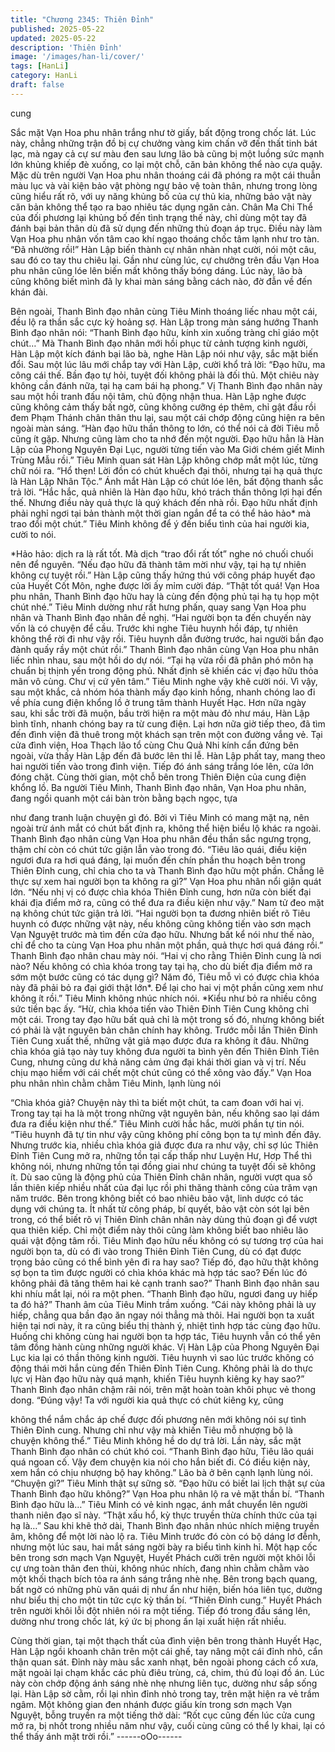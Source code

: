 ```yaml
---
title: "Chương 2345: Thiên Đỉnh"
published: 2025-05-22
updated: 2025-05-22
description: 'Thiên Đỉnh'
image: '/images/han-li/cover/'
tags: [HanLi]
category: HanLi
draft: false
---
```


cung

Sắc mặt Vạn Hoa phu nhân trắng như tờ giấy, bất động trong
chốc lát.
Lúc này, chẳng những trận đồ bị cự chưởng vàng kim chấn vỡ
đến thất tinh bát lạc, mà ngay cả cự sư màu đen sau lưng lão bà
cũng bị một luồng sức mạnh lớn khủng khiếp đè xuống, co lại một
chỗ, căn bản không thể nào cựa quậy.
Mặc dù trên người Vạn Hoa phu nhân thoáng cái đã phóng ra một
cái thuẫn màu lục và vài kiện bảo vật phòng ngự bảo vệ toàn
thân, nhưng trong lòng cũng hiểu rất rõ, với uy năng khủng bố
của cự thủ kia, những bảo vật này căn bản không thể tạo ra bao
nhiêu tác dụng ngăn cản.
Chân Ma Chi Thể của đối phương lại khủng bố đến tình trạng thế
này, chỉ dùng một tay đã đánh bại bản thân dù đã sử dụng đến
những thủ đoạn áp trục.
Điều này làm Vạn Hoa phu nhân vốn tâm cao khí ngạo thoáng
chốc tâm lạnh như tro tàn.
“Đã nhường rồi!”
Hàn Lập biến thành cự nhân nhàn nhạt cười, nói một câu, sau đó
co tay thu chiêu lại.
Gần như cùng lúc, cự chưởng trên đầu Vạn Hoa phu nhân cũng
lóe lên biến mất không thấy bóng dáng.
Lúc này, lão bà cũng không biết mình đã ly khai màn sáng bằng
cách nào, đờ đẫn về đến khán đài.

Bên ngoài, Thanh Bình đạo nhân cùng Tiêu Minh thoáng liếc nhau
một cái, đều lộ ra thần sắc cực kỳ hoảng sợ.
Hàn Lập trong màn sáng hướng Thanh Bình đạo nhân nói:
“Thanh Bình đạo hữu, kính xin xuống tràng chỉ giáo một chút…”
Mà Thanh Bình đạo nhân mới hồi phục từ cảnh tượng kinh người,
Hàn Lập một kích đánh bại lão bà, nghe Hàn Lập nói như vậy, sắc
mặt biến đổi. Sau một lúc lâu mới chắp tay với Hàn Lập, cười khổ
trả lời:
“Đạo hữu, ma công cái thế. Bần đạo tự hỏi, tuyệt đối không phải
là đối thủ. Một chiêu này không cần đánh nữa, tại hạ cam bái hạ
phong.”
Vị Thanh Bình đạo nhân này sau một hồi tranh đấu nội tâm, chủ
động nhận thua.
Hàn Lập nghe được cũng không cảm thấy bất ngờ, cũng không
cưỡng ép thêm, chỉ gật đầu rồi đem Phạm Thánh chân thân thu
lại, sau một cái chớp động cũng hiện ra bên ngoài màn sáng.
“Hàn đạo hữu thần thông to lớn, có thể nói cả đời Tiêu mỗ cũng ít
gặp. Nhưng cũng làm cho ta nhớ đến một người. Đạo hữu hẳn là
Hàn Lập của Phong Nguyên Đại Lục, người từng tiến vào Ma
Giới chém giết Minh Trùng Mẫu rồi.” Tiêu Minh quan sát Hàn Lập
không chớp mắt một lúc, từng chữ nói ra.
“Hổ thẹn! Lời đồn có chút khuếch đại thôi, nhưng tại hạ quả thực
là Hàn Lập Nhân Tộc.” Ánh mắt Hàn Lập có chút lóe lên, bất động
thanh sắc trả lời.
“Hắc hắc, quả nhiên là Hàn đạo hữu, khó trách thần thông lợi hại
đến thế. Nhưng điều này quả thực là quý khách đến nhà rồi. Đạo
hữu nhất định phải nghỉ ngơi tại bản thành một thời gian ngắn để
ta có thể hảo hảo* mà trao đổi một chút.” Tiêu Minh không để ý
đến biểu tình của hai người kia, cười to nói.

*Hảo hảo: dịch ra là rất tốt. Mà dịch “trao đổi rất tốt” nghe nó chuối
chuối nên để nguyên.
“Nếu đạo hữu đã thành tâm mời như vậy, tại hạ tự nhiên không
cự tuyệt rồi.” Hàn Lập cũng thấy hứng thú với công pháp huyết
đạo của Huyết Cốt Môn, nghe được lời ấy mỉm cười đáp.
“Thật tốt quá! Vạn Hoa phu nhân, Thanh Bình đạo hữu hay là
cùng đến động phủ tại hạ tụ họp một chút nhé.” Tiêu Minh dường
như rất hưng phấn, quay sang Vạn Hoa phu nhân và Thanh Bình
đạo nhân đề nghị.
“Hai người bọn ta đến chuyến này vốn là có chuyện để cầu.
Trước khi nghe Tiêu huynh hồi đáp, tự nhiên không thể rời đi như
vậy rồi. Tiêu huynh dẫn đường trước, hai người bần đạo đành
quấy rầy một chút rồi.” Thanh Bình đạo nhân cùng Vạn Hoa phu
nhân liếc nhìn nhau, sau một hồi do dự nói.
“Tại hạ vừa rồi đã phân phó môn hạ chuẩn bị thịnh yến trong
động phủ. Nhất định sẽ khiến các vị đạo hữu thỏa mãn vô cùng.
Chư vị cứ yên tâm.” Tiêu Minh nghe vậy khẽ cười nói.
Vì vậy, sau một khắc, cả nhóm hóa thành mấy đạo kinh hồng,
nhanh chóng lao đi về phía cung điện khổng lồ ở trung tâm thành
Huyết Hạc.
Hơn nữa ngày sau, khi sắc trời đã muộn, bầu trời hiện ra một
màu đỏ như máu, Hàn Lập bình tĩnh, nhanh chóng bay ra từ cung
điện. Lại hơn nữa giờ tiếp theo, đã tìm đến đình viện đã thuê
trong một khách sạn trên một con đường vắng vẻ.
Tại cửa đình viện, Hoa Thạch lão tổ cùng Chu Quả Nhi kính cẩn
đứng bên ngoài, vừa thấy Hàn Lập đến đã bước lên thi lễ.
Hàn Lập phất tay, mang theo hai người tiến vào trong đình viện.
Tiếp đó ánh sáng trắng lóe lên, cửa lớn đóng chặt.
Cùng thời gian, một chỗ bên trong Thiên Điện của cung điện
khổng lồ. Ba người Tiêu Minh, Thanh Bình đạo nhân, Vạn Hoa
phu nhân, đang ngồi quanh một cái bàn tròn bằng bạch ngọc, tựa

như đang tranh luận chuyện gì đó.
Bởi vì Tiêu Minh có mang mặt nạ, nên ngoài trừ ánh mắt có chút
bất định ra, không thể hiện biểu lộ khác ra ngoài.
Thanh Bình đạo nhân cùng Vạn Hoa phu nhân đều thần sắc
ngưng trọng, thậm chí còn có chút tức giận lẫn vào trong đó.
“Tiêu lão quái, điều kiện ngươi đưa ra hơi quá đáng, lại muốn đến
chín phần thu hoạch bên trong Thiên Đỉnh cung, chỉ chia cho ta
và Thanh Bình đạo hữu một phần. Chẳng lẽ thực sự xem hai
người bọn ta không ra gì?” Vạn Hoa phu nhân nổi giận quát lớn.
“Nếu nhị vị có được chìa khóa Thiên Đỉnh cung, hơn nữa còn biết
đại khái địa điểm mở ra, cũng có thể đưa ra điều kiện như vậy.”
Nam tử đeo mặt nạ không chút tức giận trả lời.
“Hai người bọn ta đương nhiên biết rõ Tiêu huynh có được những
vật này, nếu không cũng không tiến vào sơn mạch Vạn Nguyệt
trước mà tìm đến cửa đạo hữu. Nhưng bất kể nói như thế nào,
chỉ để cho ta cùng Vạn Hoa phu nhân một phần, quả thực hơi quá
đáng rồi.” Thanh Bình đạo nhân chau mày nói.
“Hai vị cho rằng Thiên Đỉnh cung là nơi nào? Nếu không có chìa
khóa trong tay tại hạ, cho dù biết địa điểm mở ra sớm một bước
cũng có tác dụng gì? Năm đó, Tiêu mỗ vì có được chìa khóa này
đã phải bỏ ra đại giới thật lớn*. Để lại cho hai vị một phần cũng
xem như không ít rồi.” Tiêu Minh không nhúc nhích nói.
*Kiểu như bỏ ra nhiều công sức tiền bạc ấy.
“Hừ, chìa khóa tiến vào Thiên Đỉnh Tiên Cung không chỉ một cái.
Trong tay đạo hữu bất quả chỉ là một trong số đó, nhưng không
biết có phải là vật nguyên bản chân chính hay không. Trước mỗi
lần Thiên Đỉnh Tiên Cung xuất thế, những vật giả mạo được đưa
ra không ít đâu. Những chìa khóa giả tạo này tuy không đưa
người ta bình yên đến Thiên Đỉnh Tiên Cung, nhưng cũng dư khả
năng cảm ứng đại khái thời gian và vị trí. Nếu chịu mạo hiểm với
cái chết một chút cũng có thể xông vào đấy.” Vạn Hoa phu nhân
nhìn chằm chằm Tiêu Minh, lạnh lùng nói

“Chìa khóa giả? Chuyện này thì ta biết một chút, ta cam đoan với
hai vị. Trong tay tại ha là một trong những vật nguyên bản, nếu
không sao lại dám đưa ra điều kiện như thế.” Tiêu Minh cười hắc
hắc, mười phần tự tin nói.
“Tiêu huynh đã tự tin như vậy cũng không phí công bọn ta tự
mình đến đây. Nhưng trước kia, nhiều chìa khóa giả được đưa ra
như vậy, chỉ sợ lúc Thiên Đỉnh Tiên Cung mở ra, những tồn tại
cấp thấp như Luyện Hư, Hơp Thể thì không nói, nhưng những tồn
tại đồng giai như chúng ta tuyệt đối sẽ không ít. Dù sao cũng là
động phủ của Thiên Đỉnh chân nhân, người vượt qua số lần thiên
kiếp nhiều nhất của đại lục rồi phi thăng thành công của trăm vạn
năm trước. Bên trong không biết có bao nhiêu bảo vật, linh dược
có tác dụng với chúng ta. Ít nhất từ công pháp, bí quyết, bảo vật
còn sót lại bên trong, có thể biết rõ vị Thiên Đỉnh chân nhân này
dùng thủ đoạn gì để vượt qua thiên kiếp. Chỉ một điểm này thôi
cũng làm không biết bao nhiêu lão quái vật động tâm rồi. Tiêu
Minh đạo hữu nếu không có sự tương trợ của hai người bọn ta,
dù có đi vào trong Thiên Đỉnh Tiên Cung, dù có đạt được trọng
bảo cũng có thể bình yên đi ra hay sao? Tiếp đó, đạo hữu thật
không sợ bọn ta tìm được người có chìa khóa khác mà hợp tác
sao? Đến lúc đó không phải đã tăng thêm hai kẻ cạnh tranh sao?”
Thanh Bình đạo nhân sau khi nhíu mắt lại, nói ra một phen.
“Thanh Bình đạo hữu, ngươi đang uy hiếp ta đó hả?” Thanh âm
của Tiêu Minh trầm xuống.
“Cái này không phải là uy hiếp, chẳng qua bần đạo ăn ngay nói
thẳng mà thôi. Hai người bọn ta xuất hiện tại nơi này, ít ra cũng
biểu thị thành ý, nhiệt tình hợp tác cùng đạo hữu. Huống chi
không cùng hai người bọn ta hợp tác, Tiêu huynh vẫn có thể yên
tâm đồng hành cùng những người khác. Vị Hàn Lập của Phong
Nguyên Đại Lục kia lại có thần thông kinh người. Tiêu huynh vì
sao lúc trước không có động thái mời hắn cùng đến Thiên Đỉnh
Tiên Cung. Không phải là do thực lực vị Hàn đạo hữu này quá
mạnh, khiến Tiêu huynh kiêng kỵ hay sao?” Thanh Bình đạo nhân
chậm rãi nói, trên mặt hoàn toàn khôi phục vẻ thong dong.
“Đúng vậy! Ta với người kia quả thực có chút kiêng kỵ, cũng

không thể nắm chắc áp chế được đối phương nên mới không nói
sự tình Thiên Đỉnh cung. Nhưng chỉ như vậy mà khiến Tiêu mỗ
nhượng bộ là chuyện không thể.” Tiêu Minh không hề do dự trả
lời.
Lần này, sắc mặt Thanh Bình đạo nhân có chút khó coi.
“Thanh Bình đạo hữu, Tiêu lão quái quá ngoan cố. Vậy đem
chuyện kia nói cho hắn biết đi. Có điều kiện này, xem hắn có chịu
nhượng bộ hay không.” Lão bà ở bên cạnh lạnh lùng nói.
“Chuyện gì?” Tiêu Minh thật sự sững sờ.
“Đạo hữu có biết lai lịch thật sự của Thanh Bình đạo hữu không?”
Vạn Hoa phu nhân lộ ra vẻ mặt thần bí.
“Thanh Bình đạo hữu là…” Tiêu Minh có vẻ kinh ngạc, ánh mắt
chuyển lên người thanh niên đạo sĩ này.
“Thật xấu hổ, kỳ thực truyền thừa chính thức của tại hạ là…” Sau
khi khẽ thở dài, Thanh Bình đạo nhân nhúc nhích miệng truyền
âm, không để một lời nào lộ ra.
Tiêu Minh trước đó còn có bộ dáng lơ đễnh, nhưng một lúc sau,
hai mắt sáng ngời bày ra biểu tình kinh hỉ.
Một hạp cốc bên trong sơn mạch Vạn Nguyệt, Huyết Phách cưỡi
trên người một khôi lỗi cự ưng toàn thân đen thùi, không nhúc
nhích, đang nhìn chằm chằm vào một khối thạch bích tỏa ra ánh
sáng trắng nhè nhẹ.
Bên trong bạch quang, bất ngờ có những phù văn quái dị như ẩn
như hiện, biến hóa liên tục, dường như biểu thị cho một tin tức
cực kỳ thần bí.
“Thiên Đỉnh cung.”
Huyết Phách trên người khôi lỗi đột nhiên nói ra một tiếng. Tiếp
đó trong đầu sáng lên, dường như trong chốc lát, ký ức bị phong
ấn lại xuất hiện rất nhiều.

Cùng thời gian, tại một thạch thất của đình viện bên trong thành
Huyết Hạc, Hàn Lập ngồi khoanh chân trên một cái ghế, tay nâng
một cái đỉnh nhỏ, cẩn thận quan sát.
Đỉnh này màu sắc xanh nhạt, bên ngoài phong cách cổ xưa, mặt
ngoài lại chạm khắc các phù điêu trùng, cá, chim, thú đủ loại đồ
án. Lúc này còn chớp động ánh sáng nhè nhẹ nhưng liên tục,
dường như sắp sống lại.
Hàn Lập sờ cằm, rồi lại nhìn đỉnh nhỏ trong tay, trên mặt hiện ra
vẻ trầm ngâm.
Một không gian đen nhánh được giấu kín trong sơn mạch Vạn
Nguyệt, bỗng truyền ra một tiếng thở dài:
“Rốt cục cũng đến lúc cửa cung mở ra, bị nhốt trong nhiều năm
như vậy, cuối cùng cũng có thể ly khai, lại có thể thấy ánh mặt trời
rồi.”
------oOo------
